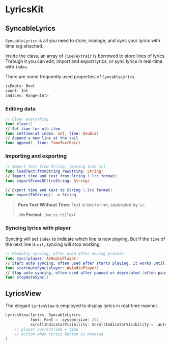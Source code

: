 # LyricsKit

## SyncableLyrics

`SyncableLyrics` is all you need to store, manage, and sync your lyrics with time tag attached.

Inside the class, an array of `TimeTextPair` is borrowed to store lines of lyrics. Through it you can edit, import and export lyrics, or sync lyrics in real-time with `index`.

There are some frequently used properties of `SyncableLyrics`.

```swift
isEmpty: Bool
count: Int
indices: Range<Int>
```

###  Editing data

```swift
// Clear everything
func clear()
// Set time for nth item
func setTime(at index: Int, time: Double)
// Append a new line at the tail
func append(_ line: TimeTextPair)
```

### Importing and exporting

```swift
// Import text from String, leaving time nil
func loadText(fromString rawString: String)
// Import time and text from String (.lrc format)
func importFromLRC(lrcString: String)

// Export time and text to String (.lrc format)
func exportToString() -> String
```

> **Pure Text Without Time**: Text is line to line, seperated by `\n`.
>
> **.lrc Format**: `[mm:ss:tt]Text`

### Syncing lyrics with player

Syncing will set `index` to indicate which line is now playing. But if the `time` of the next line is `nil`, syncing will stop working.

```swift
// Manually syncing, often used after moving process
func sync(player: AVAudioPlayer)
// Start auto syncing, often used after starts playing. It works until reaching the last line.
func startAutoSync(player: AVAudioPlayer)
// Stop auto syncing, often used after paused or deprecated (often pause it before deprecate).
func stopAutoSync()
```

## LyricsView

The elegant `LyricsView` is employed to display lyrics in real-time manner.

```swift
LyricsView(lyrics: SyncableLyrics
           font: Font = .system(size: 22),
           scrollIndicatorVisibility: ScrollIndicatorVisibility = .automatic) { time in
    // player.currentTime = time
    // action when lyrics button is pressed
}
```

